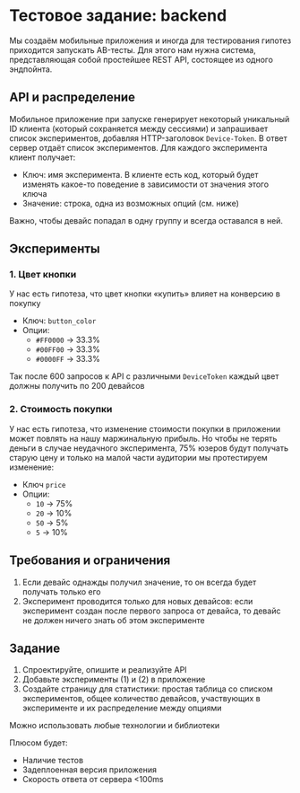 # Тестовое задание: backend

Мы создаём мобильные приложения и иногда для тестирования гипотез приходится запускать AB-тесты. Для этого нам нужна система, представляющая собой простейшее REST API, состоящее из одного эндпойнта.

## API и распределение

Мобильное приложение при запуске генерирует некоторый уникальный ID клиента (который сохраняется между сессиями) и запрашивает список экспериментов, добавляя HTTP-заголовок `Device-Token`. В ответ сервер отдаёт список экспериментов. Для каждого эксперимента клиент получает:

* Ключ: имя эксперимента. В клиенте есть код, который будет изменять какое-то поведение в зависимости от значения этого ключа
* Значение: строка, одна из возможных опций (см. ниже)

Важно, чтобы девайс попадал в одну группу и всегда оставался в ней.

## Эксперименты
### 1. Цвет кнопки

У нас есть гипотеза, что цвет кнопки «купить» влияет на конверсию в покупку

* Ключ: `button_color`
* Опции:
  * `#FF0000` → 33.3%
  * `#00FF00` → 33.3%
  * `#0000FF` → 33.3%

Так после 600 запросов к API с различными `DeviceToken` каждый цвет должны получить по 200 девайсов

### 2. Стоимость покупки

У нас есть гипотеза, что изменение стоимости покупки в приложении может повлять на нашу маржинальную прибыль. Но чтобы не терять деньги в случае неудачного эксперимента, 75% юзеров будут получать старую цену и только на малой части аудитории мы протестируем изменение:

* Ключ `price`
* Опции:
  * `10` → 75%
  * `20` → 10%
  * `50` → 5%
  * `5` → 10%


## Требования и ограничения

1. Если девайс однажды получил значение, то он всегда будет получать только его
1. Эксперимент проводится только для новых девайсов: если эксперимент создан после первого запроса от девайса, то девайс не должен ничего знать об этом эксперименте

## Задание

1. Спроектируйте, опишите и реализуйте API
2. Добавьте эксперименты (1) и (2) в приложение
3. Создайте страницу для статистики: простая таблица со списком экспериментов, общее количество девайсов, участвующих в эксперименте и их распределение между опциями

Можно использовать любые технологии и библиотеки

Плюсом будет:

* Наличие тестов
* Задеплоенная версия приложения
* Скорость ответа от сервера <100ms
